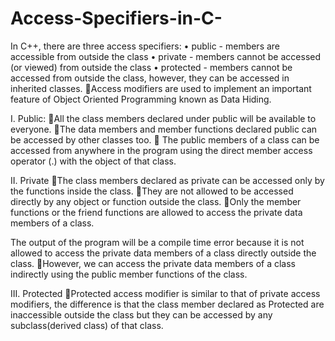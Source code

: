# Access-Specifiers-in-C-
In C++, there are three access specifiers: 
• public - members are accessible from outside the class
• private - members cannot be accessed (or viewed) from outside the class • protected - members cannot be accessed from outside the class, however, they can be accessed in inherited classes.
Access modifiers are used to implement an important feature of Object Oriented Programming known as Data Hiding.

I. Public:
All the class members declared under public will be available to everyone.
The data members and member functions declared public can be accessed by other classes too.
 The public members of a class can be accessed from anywhere in the program using the direct member access operator (.) with the object of that class.

II. Private
The class members declared as private can be accessed only by the functions inside the class.
They are not allowed to be accessed directly by any object or function outside the class.
Only the member functions or the friend functions are allowed to access the private data members of a class.

The output of the program will be a compile time error because it is not allowed to access the private data members of a class directly outside the class.
However, we can access the private data members of a class indirectly using the public member functions of the class.


III. Protected
Protected access modifier is similar to that of private access modifiers, the difference is that the class member declared as Protected are inaccessible outside the class but they can be accessed by any subclass(derived class) of that class.
